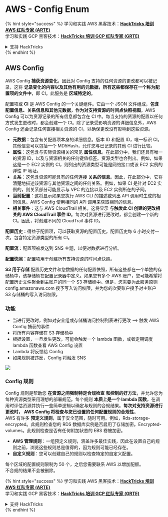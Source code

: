 # AWS - Config Enum

{% hint style="success" %}
学习和实践 AWS 黑客技术：<img src="../../../../.gitbook/assets/image (1) (1) (1) (1).png" alt="" data-size="line">[**HackTricks 培训 AWS 红队专家 (ARTE)**](https://training.hacktricks.xyz/courses/arte)<img src="../../../../.gitbook/assets/image (1) (1) (1) (1).png" alt="" data-size="line">\
学习和实践 GCP 黑客技术：<img src="../../../../.gitbook/assets/image (2) (1).png" alt="" data-size="line">[**HackTricks 培训 GCP 红队专家 (GRTE)**<img src="../../../../.gitbook/assets/image (2) (1).png" alt="" data-size="line">](https://training.hacktricks.xyz/courses/grte)

<details>

<summary>支持 HackTricks</summary>

* 查看 [**订阅计划**](https://github.com/sponsors/carlospolop)!
* **加入** 💬 [**Discord 群组**](https://discord.gg/hRep4RUj7f) 或 [**Telegram 群组**](https://t.me/peass) 或 **关注** 我们的 **Twitter** 🐦 [**@hacktricks\_live**](https://twitter.com/hacktricks_live)**.**
* **通过向** [**HackTricks**](https://github.com/carlospolop/hacktricks) 和 [**HackTricks Cloud**](https://github.com/carlospolop/hacktricks-cloud) GitHub 仓库提交 PR 来分享黑客技巧。

</details>
{% endhint %}

## AWS Config

AWS Config **捕获资源变化**，因此对 Config 支持的任何资源的更改都可以被记录，这将 **记录变化的内容以及其他有用的元数据，所有这些都保存在一个称为配置项的文件中**，即 CI。此服务是 **区域特定的**。

配置项或 **CI** 是 AWS Config 的一个关键组件。它由一个 JSON 文件组成，**包含配置信息、关系信息和其他元数据，作为对支持资源的时间点快照视图**。AWS Config 可以为资源记录的所有信息都包含在 CI 中。每当支持的资源的配置以任何方式发生更改时，都会创建一个 CI。除了记录受影响资源的详细信息外，AWS Config 还会记录任何直接相关资源的 CI，以确保更改没有影响到这些资源。

* **元数据**：包含有关配置项本身的详细信息。版本 ID 和配置 ID，唯一标识 CI。其他信息可以包括一个 MD5Hash，允许您与已记录的其他 CI 进行比较。
* **属性**：这包含与实际资源相关的常见 **属性信息**。在此部分中，我们还具有唯一的资源 ID，以及与资源相关的任何键值标签。资源类型也会列出。例如，如果这是一个 EC2 实例的 CI，则列出的资源类型可能是网络接口或该 EC2 实例的弹性 IP 地址。
* **关系**：这包含资源可能具有的任何连接 **关系的信息**。因此，在此部分中，它将清楚地描述该资源与其他资源之间的任何关系。例如，如果 CI 是针对 EC2 实例的，则关系部分可能显示与 VPC 的连接以及 EC2 实例所在的子网。
* **当前配置**：这将显示如果您执行 AWS CLI 的描述或列出 API 调用时生成的相同信息。AWS Config 使用相同的 API 调用来获取相同的信息。
* **相关事件**：这与 AWS CloudTrail 相关。这将显示 **与触发此 CI 创建的更改相关的 AWS CloudTrail 事件 ID**。每次对资源进行更改时，都会创建一个新的 CI。因此，将创建不同的 CloudTrail 事件 ID。

**配置历史**：得益于配置项，可以获取资源的配置历史。配置历史每 6 小时交付一次，包含特定资源类型的所有 CI。

**配置流**：配置项被发送到 SNS 主题，以便对数据进行分析。

**配置快照**：配置项用于创建所有支持资源的时间点快照。

**S3 用于存储** 配置历史文件和您数据的任何配置快照，所有这些都在一个单独的存储桶中，该存储桶在配置记录器中定义。如果您有多个 AWS 账户，您可能希望将配置历史文件聚合到主账户的同一个 S3 存储桶中。但是，您需要为此服务原则 config.amazonaws.com 授予写入访问权限，并为您的次要账户授予对主账户 S3 存储桶的写入访问权限。

### 功能

* 当进行更改时，例如对安全组或存储桶访问控制列表进行更改 —> 触发 AWS Config 捕获的事件
* 将所有内容存储在 S3 存储桶中
* 根据设置，一旦发生更改，可能会触发一个 lambda 函数，或者定期调度 lambda 函数查看 AWS Config 设置
* Lambda 将反馈给 Config
* 如果规则被违反，Config 将触发 SNS

![](<../../../../.gitbook/assets/image (126).png>)

### Config 规则

Config 规则是帮助您 **在资源之间强制特定合规检查** **和控制的好方法**，并允许您为每种资源类型采用理想的部署规范。每个规则 **本质上是一个 lambda 函数**，在调用时评估资源并执行一些简单逻辑以确定与规则的合规结果。**每次对支持资源进行更改时，** **AWS Config 将检查与您已设置的任何配置规则的合规性**。\
AWS 有许多 **预定义规则**，属于安全范围，随时可用。例如，Rds-storage-encrypted。此规则检查您的 RDS 数据库实例是否启用了存储加密。Encrypted-volumes。此规则检查是否有任何附加状态的 EBS 卷被加密。

* **AWS 管理规则**：一组预定义规则，涵盖许多最佳实践，因此在设置自己的规则之前，浏览这些规则总是值得的，因为规则可能已经存在。
* **自定义规则**：您可以创建自己的规则以检查特定的自定义配置。

每个区域的配置规则限制为 50 个，之后您需要联系 AWS 以增加配额。\
不合规的结果不会被删除。

{% hint style="success" %}
学习和实践 AWS 黑客技术：<img src="../../../../.gitbook/assets/image (1) (1) (1) (1).png" alt="" data-size="line">[**HackTricks 培训 AWS 红队专家 (ARTE)**](https://training.hacktricks.xyz/courses/arte)<img src="../../../../.gitbook/assets/image (1) (1) (1) (1).png" alt="" data-size="line">\
学习和实践 GCP 黑客技术：<img src="../../../../.gitbook/assets/image (2) (1).png" alt="" data-size="line">[**HackTricks 培训 GCP 红队专家 (GRTE)**<img src="../../../../.gitbook/assets/image (2) (1).png" alt="" data-size="line">](https://training.hacktricks.xyz/courses/grte)

<details>

<summary>支持 HackTricks</summary>

* 查看 [**订阅计划**](https://github.com/sponsors/carlospolop)!
* **加入** 💬 [**Discord 群组**](https://discord.gg/hRep4RUj7f) 或 [**Telegram 群组**](https://t.me/peass) 或 **关注** 我们的 **Twitter** 🐦 [**@hacktricks\_live**](https://twitter.com/hacktricks_live)**.**
* **通过向** [**HackTricks**](https://github.com/carlospolop/hacktricks) 和 [**HackTricks Cloud**](https://github.com/carlospolop/hacktricks-cloud) GitHub 仓库提交 PR 来分享黑客技巧。

</details>
{% endhint %}
